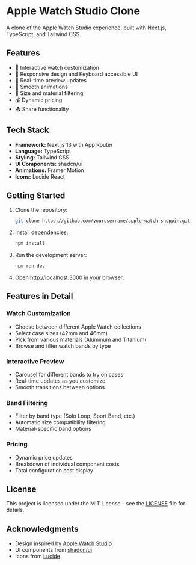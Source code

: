 # Apple Watch Studio Clone

A clone of the Apple Watch Studio experience, built with Next.js, TypeScript, and Tailwind CSS.

## Features

- 🎨 Interactive watch customization
- 📱 Responsive design and Keyboard accessible UI
- 🔄 Real-time preview updates
- 💫 Smooth animations
- 🎯 Size and material filtering
- 💰 Dynamic pricing
- 📤 Share functionality

## Tech Stack

- **Framework:** Next.js 13 with App Router
- **Language:** TypeScript
- **Styling:** Tailwind CSS
- **UI Components:** shadcn/ui
- **Animations:** Framer Motion
- **Icons:** Lucide React

## Getting Started

1. Clone the repository:
   ```bash
   git clone https://github.com/yourusername/apple-watch-shoppin.git
   ```

2. Install dependencies:
   ```bash
   npm install
   ```

3. Run the development server:
   ```bash
   npm run dev
   ```

4. Open [http://localhost:3000](http://localhost:3000) in your browser.

## Features in Detail

### Watch Customization
- Choose between different Apple Watch collections
- Select case sizes (42mm and 46mm)
- Pick from various materials (Aluminum and Titanium)
- Browse and filter watch bands by type

### Interactive Preview
- Carousel for different bands to try on cases
- Real-time updates as you customize
- Smooth transitions between options

### Band Filtering
- Filter by band type (Solo Loop, Sport Band, etc.)
- Automatic size compatibility filtering
- Material-specific band options

### Pricing
- Dynamic price updates
- Breakdown of individual component costs
- Total configuration cost display


## License

This project is licensed under the MIT License - see the [LICENSE](LICENSE) file for details.

## Acknowledgments

- Design inspired by [Apple Watch Studio](https://www.apple.com/shop/studio/apple-watch)
- UI components from [shadcn/ui](https://ui.shadcn.com)
- Icons from [Lucide](https://lucide.dev)
